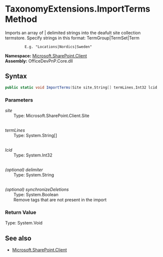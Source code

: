 # TaxonomyExtensions.ImportTerms Method  
Imports an array of | delimited strings into the deafult site collection termstore. Specify strings in this format:
             TermGroup|TermSet|Term
             
             E.g. "Locations|Nordics|Sweden"  

**Namespace:** [Microsoft.SharePoint.Client](Microsoft.SharePoint.Client.md)  
**Assembly:** OfficeDevPnP.Core.dll  
## Syntax
```C#
public static void ImportTerms(Site site,String[] termLines,Int32 lcid,String delimiter,Boolean synchronizeDeletions)
```
### Parameters
*site*  
&emsp;&emsp;Type: Microsoft.SharePoint.Client.Site  
&emsp;&emsp;  
  
*termLines*  
&emsp;&emsp;Type: System.String[]  
&emsp;&emsp;  
  
*lcid*  
&emsp;&emsp;Type: System.Int32  
&emsp;&emsp;  
  
*(optional) delimiter*  
&emsp;&emsp;Type: System.String  
&emsp;&emsp;  
  
*(optional) synchronizeDeletions*  
&emsp;&emsp;Type: System.Boolean  
&emsp;&emsp;Remove tags that are not present in the import  
  
### Return Value
Type: System.Void  

## See also
- [Microsoft.SharePoint.Client](Microsoft.SharePoint.Client.md)
